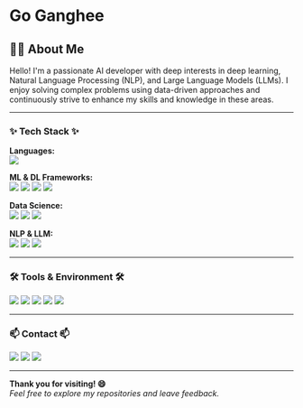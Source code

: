 <h1>Go Ganghee</h1>

## 🙋‍♂️ About Me
Hello! I'm a passionate AI developer with deep interests in deep learning, Natural Language Processing (NLP), and Large Language Models (LLMs). I enjoy solving complex problems using data-driven approaches and continuously strive to enhance my skills and knowledge in these areas.

---

### ✨ Tech Stack ✨

**Languages:**  
<img src="https://img.shields.io/badge/Python-3776AB?style=for-the-badge&logo=python&logoColor=white" />

**ML & DL Frameworks:**  
<img src="https://img.shields.io/badge/PyTorch-EE4C2C?style=for-the-badge&logo=PyTorch&logoColor=white" />
<img src="https://img.shields.io/badge/TensorFlow-FF6F00?style=for-the-badge&logo=TensorFlow&logoColor=white" />
<img src="https://img.shields.io/badge/Keras-D00000?style=for-the-badge&logo=Keras&logoColor=white" />
<img src="https://img.shields.io/badge/scikit--learn-F7931E?style=for-the-badge&logo=scikit-learn&logoColor=white" />

**Data Science:**  
<img src="https://img.shields.io/badge/NumPy-013243?style=for-the-badge&logo=NumPy&logoColor=white" />
<img src="https://img.shields.io/badge/Pandas-150458?style=for-the-badge&logo=Pandas&logoColor=white" />
<img src="https://img.shields.io/badge/Matplotlib-11557C?style=for-the-badge&logo=Matplotlib&logoColor=white" />

**NLP & LLM:**  
<img src="https://img.shields.io/badge/Transformers-FFD21F?style=for-the-badge&logo=huggingface&logoColor=white" />
<img src="https://img.shields.io/badge/LangChain-0F1011?style=for-the-badge&logoColor=white" />
<img src="https://img.shields.io/badge/FAISS-FFD43B?style=for-the-badge&logoColor=black" />

---

### 🛠 Tools & Environment 🛠

<img src="https://img.shields.io/badge/VS%20Code-007ACC?style=for-the-badge&logo=VisualStudioCode&logoColor=white" /> <img src="https://img.shields.io/badge/Anaconda-44A833?style=for-the-badge&logo=Anaconda&logoColor=white" /> <img src="https://img.shields.io/badge/Jupyter-F37626?style=for-the-badge&logo=Jupyter&logoColor=white" /> <img src="https://img.shields.io/badge/Google%20Colab-F9AB00?style=for-the-badge&logo=googlecolab&logoColor=white" /> <img src="https://img.shields.io/badge/Docker-2496ED?style=for-the-badge&logo=Docker&logoColor=white" />

---

### 📫 Contact 📫

<a href="https://velog.io/@khko99/posts"><img src="https://img.shields.io/badge/Velog-20C997?style=for-the-badge&logo=Velog&logoColor=white" /></a>
<a href="https://huggingface.co/khko99"><img src="https://img.shields.io/badge/Hugging%20Face-FFD21F?style=for-the-badge&logo=huggingface&logoColor=white" /></a>
<a href="mailto:khko99@inha.edu"><img src="https://img.shields.io/badge/Mail-D14836?style=for-the-badge&logo=gmail&logoColor=white" /></a>

---

**Thank you for visiting! 😄**  
*Feel free to explore my repositories and leave feedback.*
